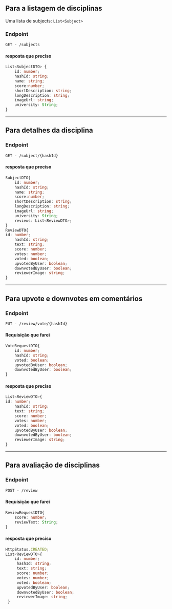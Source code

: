 

## Para a listagem de disciplinas
Uma lista de subjects: ```List<Subject>```
### Endpoint
```GET - /subjects```
#### resposta que preciso
```ts  
List<SubjectDTO> {
	id: number;  
	hashId: string;  
	name: string;  
	score:number;  
	shortDescription: string;  
	longDescription: string;  
	imageUrl: string;  
	university: String;  
}
```  
----  
## Para detalhes da disciplina

### Endpoint
```GET - /subject/{hashId}```
#### resposta que preciso
```ts  
SubjectDTO{
	id: number;  
	hashId: string;  
	name: string;  
	score:number;  
	shortDescription: string;  
	longDescription: string;  
	imageUrl: string;  
	university: String;  
	reviews: List<ReviewDTO>;  
}  
ReviewDTO{        
id: number;  
	hashId: string;  
	text: string;  
	score: number;  
	votes: number;  
	voted: boolean;  
	upvotedByUser: boolean;  
	downvotedByUser: boolean;  
	reviewerImage: string;  
}
```  
----  
## Para upvote e downvotes em comentários

### Endpoint
```PUT - /review/vote/{hashId}```

#### Requisição que farei
```ts  
VoteRequestDTO{
	id: number;  
	hashId: string;  
	voted: boolean;  
	upvotedByUser: boolean;  
	downvotedByUser: boolean;  
}
```  
#### resposta que preciso
```ts  
List<ReviewDTO>{
id: number;  
	hashId: string;  
	text: string;  
	score: number;  
	votes: number;  
	voted: boolean;  
	upvotedByUser: boolean;  
	downvotedByUser: boolean;  
	reviewerImage: string;  
}
```  
---  
## Para avaliação de disciplinas

### Endpoint
```POST - /review```

#### Requisição que farei
```ts  
ReviewRequestDTO{        
	score: number;  
	reviewText: String;  
}
```  
#### resposta que preciso
```ts  
HttpStatus.CREATED; 
List<ReviewDTO>{         
	id: number;  
	 hashId: string;  
	 text: string;  
	 score: number;  
	 votes: number;  
	 voted: boolean;  
	 upvotedByUser: boolean;  
	 downvotedByUser: boolean;  
	 reviewerImage: string;  
 }
 ```